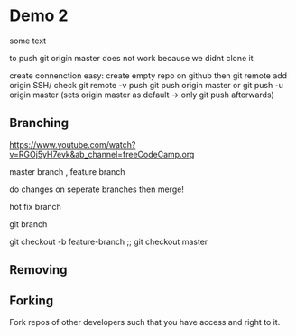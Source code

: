 # Demo 2

some text

to push 
git origin master does not work because we didnt clone it

create connenction
easy:
create empty repo on github
then
git remote add origin SSH/
check
git remote -v
push
git push origin master  or git push -u  origin master (sets origin master as default -> only git push afterwards)

## Branching 
https://www.youtube.com/watch?v=RGOj5yH7evk&ab_channel=freeCodeCamp.org

master branch
, feature branch

do changes on seperate branches then merge!

hot fix branch

git branch

git checkout -b feature-branch  ;; git checkout master

## Removing 

## Forking
Fork repos of other developers such that you have access and right to it.